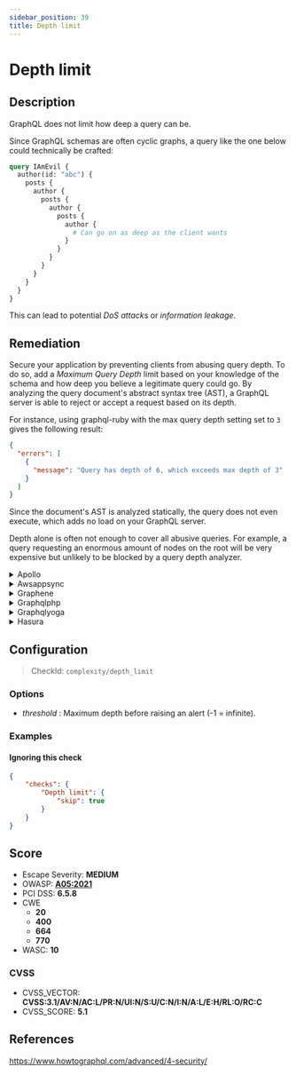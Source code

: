 ```yaml
---
sidebar_position: 39
title: Depth limit
---
```


# Depth limit

## Description

GraphQL does not limit how deep a query can be.

Since GraphQL schemas are often cyclic graphs, a query like the one below could technically be crafted:

```graphql
query IAmEvil {
  author(id: "abc") {
    posts {
      author {
        posts {
          author {
            posts {
              author {
                # Can go on as deep as the client wants
              }
            }
          }
        }
      }
    }
  }
}
```

This can lead to potential *DoS attacks* or *information leakage*.

## Remediation

Secure your application by preventing clients from abusing query depth.
To do so, add a *Maximum Query Depth* limit based on your knowledge of the schema and how deep you believe a legitimate query could go.
By analyzing the query document's abstract syntax tree (AST), a GraphQL server is able to reject or accept a request based on its depth.

For instance, using graphql-ruby with the max query depth setting set to `3` gives the following result:

```json
{
  "errors": [
    {
      "message": "Query has depth of 6, which exceeds max depth of 3"
    }
  ]
}
```

Since the document's AST is analyzed statically, the query does not even execute, which adds no load on your GraphQL server.

Depth alone is often not enough to cover all abusive queries. For example, a query requesting an enormous amount of nodes on the root will be very expensive but unlikely to be blocked by a query depth analyzer.


<details>
    <summary>Apollo</summary>

This remediation is supported by our [GraphQL Armor](https://github.com/Escape-Technologies/graphql-armor) middleware.

You can also limit the depth of queries with the very light [graphql-depth-limit](https://www.npmjs.com/package/graphql-depth-limit) library.

Check how deep legitimate queries should be and set a maximum depth accordingly.

```javascript
import depthLimit from 'graphql-depth-limit'

const server = new ApolloServer({
  // ...
  validationRules: [depthLimit(5)]
});
```

Source: <https://escape.tech/blog/9-graphql-security-best-practices/>.


</details>

<details>
    <summary>Awsappsync</summary>

For now, AppSync does not allow out-of-the-box query depth limit configuration.

This can however be bypassed by implementing depth limit using Velocity Template Language VTL in Escape's Resolver.
Below is an example of using the Matches regex to determine the length of selectionSetList.
This example enforces a depth limit of 3 and can be added inside of an AppSync resolver function.
```
#set($selectionSetList = $ctx.info.selectionSetList)

#foreach ($item in $selectionSetList)
  #if($item.matches(".*/.*/./."))
    $util.error("Error: Queries with more than 3 levels found. At level - $item")
  #end
#end
#return($ctx.prev.result)
```
Source: https://robertbulmer.medium.com/aws-appsync-rate-and-max-depth-limiting-c536e5ba43d6.


</details>

<details>
    <summary>Graphene</summary>

With `graphene-django`, it is possible to implement a custom GraphQL backend to limit query complexity, such as this one:
[graphene-django query cost analysis / complexity limits](https://gist.github.com/thibaudlabat/7b86f1a4da34eccfbfa524ca7359e87c).


</details>

<details>
    <summary>Graphqlphp</summary>

```php
use GraphQL\GraphQL;
use GraphQL\Validator\Rules\QueryDepth;
use GraphQL\Validator\DocumentValidator;

$rule = new QueryDepth($maxDepth = 10);
DocumentValidator::addRule($rule);

GraphQL::executeQuery(/*...*/);
```

Source: https://github.com/webonyx/graphql-php/blob/master/docs/security.md#limiting-query-depth.


</details>

<details>
    <summary>Graphqlyoga</summary>

This remediation is supported by our [GraphQL Armor](https://github.com/Escape-Technologies/graphql-armor) middleware.

You can also use the standalone [envelop plugin](https://www.npmjs.com/package/@escape.tech/graphql-armor-max-depth).


</details>

<details>
    <summary>Hasura</summary>

Hasura allows for manual query depth limit configuration directly in the security settings:
- Go to Project Console > Security Settings > API Limits.
- Click on "Global".
- Set a depth limit (e.g., 3).


</details>

## Configuration

> CheckId: `complexity/depth_limit`

### Options

- *threshold* : Maximum depth before raising an alert (-1 = infinite).



### Examples


#### Ignoring this check

```json
{
    "checks": {
        "Depth limit": {
            "skip": true
        }
    }
}
```




## Score

- Escape Severity: **<span className="medium-severity">MEDIUM</span>**
- OWASP: **[A05:2021](https://owasp.org/Top10/A05_2021-Security_Misconfiguration/)**
- PCI DSS: **6.5.8**
- CWE
  - **20**
  - **400**
  - **664**
  - **770**
- WASC: **10**



### CVSS

- CVSS_VECTOR: **CVSS:3.1/AV:N/AC:L/PR:N/UI:N/S:U/C:N/I:N/A:L/E:H/RL:O/RC:C**
- CVSS_SCORE: **5.1**

## References

https://www.howtographql.com/advanced/4-security/
